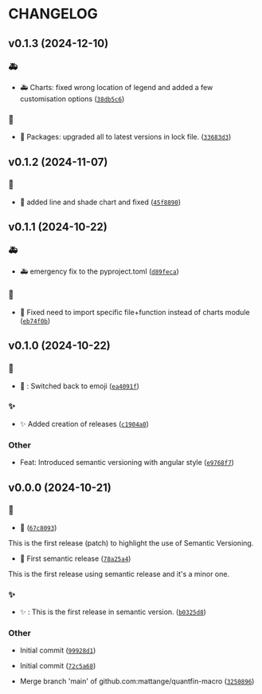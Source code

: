 # CHANGELOG


## v0.1.3 (2024-12-10)

### :ambulance:

- :ambulance: Charts: fixed wrong location of legend and added a few customisation options
  ([`38db5c6`](https://github.com/mattange/quantfin-macro/commit/38db5c686e534b497cf254bebafd868c1628dfcd))

### :green_apple:

- :green_apple: Packages: upgraded all to latest versions in lock file.
  ([`33683d3`](https://github.com/mattange/quantfin-macro/commit/33683d32176e8c8dce81ec0d46b60ce53df2201e))


## v0.1.2 (2024-11-07)

### :checkered_flag:

- :checkered_flag: added line and shade chart and fixed
  ([`45f8890`](https://github.com/mattange/quantfin-macro/commit/45f88901511d29d74d5f5380ae1bbfe479cf5c28))


## v0.1.1 (2024-10-22)

### :ambulance:

- :ambulance: emergency fix to the pyproject.toml
  ([`d89feca`](https://github.com/mattange/quantfin-macro/commit/d89fecadb7e3bc8610450f7ca920eff6fee5354c))

### :green_apple:

- :green_apple: Fixed need to import specific file+function instead of charts module
  ([`eb74f0b`](https://github.com/mattange/quantfin-macro/commit/eb74f0be4336c6e2e9726daaab0eb204e445f039))


## v0.1.0 (2024-10-22)

### :checkered_flag:

- :checkered_flag: : Switched back to emoji
  ([`ea4091f`](https://github.com/mattange/quantfin-macro/commit/ea4091f09aa954dfa4cac2b1966820ee0af1c87f))

### :sparkles:

- :sparkles: Added creation of releases
  ([`c1904a0`](https://github.com/mattange/quantfin-macro/commit/c1904a0a181f792a3065daed454f72d9e4741ac4))

### Other

- Feat: Introduced semantic versioning with angular style
  ([`e9768f7`](https://github.com/mattange/quantfin-macro/commit/e9768f7d225f1b67b4aee6056c00141709e388c0))


## v0.0.0 (2024-10-21)

### :checkered_flag:

- :checkered_flag:
  ([`67c8093`](https://github.com/mattange/quantfin-macro/commit/67c8093639e426c7fa75b11af39d239497e3a5c3))

This is the first release (patch) to highlight the use of Semantic Versioning.

- :checkered_flag: First semantic release
  ([`78a25a4`](https://github.com/mattange/quantfin-macro/commit/78a25a41e6f9a06c158cd7a06e9a8820e1ef7c68))

This is the first release using semantic release and it's a minor one.

### :sparkles:

- :sparkles: : This is the first release in semantic version.
  ([`b0325d8`](https://github.com/mattange/quantfin-macro/commit/b0325d8e6c5b3aba4bfc94e2d00fb1d693fbeef2))

### Other

- Initial commit
  ([`99928d1`](https://github.com/mattange/quantfin-macro/commit/99928d1627d966a80b2bc64b98475cf8e9560acb))

- Initial commit
  ([`72c5a68`](https://github.com/mattange/quantfin-macro/commit/72c5a68774be8f53c2e4fbafbc7f9c57eb9949da))

- Merge branch 'main' of github.com:mattange/quantfin-macro
  ([`3250896`](https://github.com/mattange/quantfin-macro/commit/3250896a80864be6a4d49de5825c671df44ca699))
